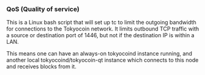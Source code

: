 ### QoS (Quality of service) ###

This is a Linux bash script that will set up tc to limit the outgoing bandwidth for connections to the Tokyocoin network. It limits outbound TCP traffic with a source or destination port of 1446, but not if the destination IP is within a LAN.

This means one can have an always-on tokyocoind instance running, and another local tokyocoind/tokyocoin-qt instance which connects to this node and receives blocks from it.
